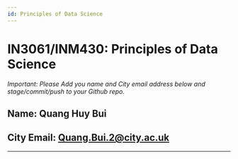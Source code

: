 ```yaml
---
id: Principles of Data Science
---
```


# IN3061/INM430: Principles of Data Science

_Important: Please Add you name and City email address below and stage/commit/push to your Github repo._

## Name: Quang Huy Bui

## City Email: Quang.Bui.2@city.ac.uk

---
